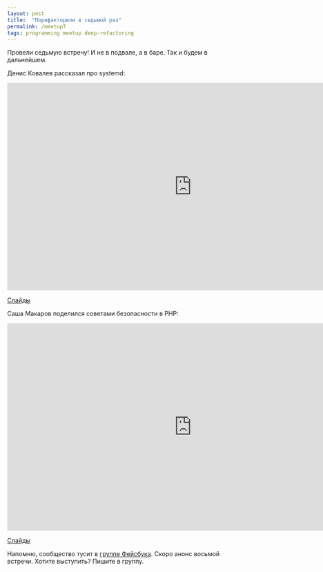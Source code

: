 ```yaml
---
layout: post
title:  "Порефакторили в седьмой раз"
permalink: /meetup7
tags: programming meetup deep-refactoring
---
```


Провели седьмую встречу! И не в подвале, а в баре. Так и будем в дальнейшем.

Денис Ковалев рассказал про systemd:

<iframe width="854" height="480" src="https://www.youtube.com/embed/ISxpZmXg5b4"
frameborder="0" allowfullscreen></iframe>

[Слайды](http://www.slideshare.net/DenisKovalev2/sysv-systemd)

Саша Макаров поделился советами безопасности в PHP:

<iframe width="854" height="480" src="https://www.youtube.com/embed/FB8Y6ik7wnk"
frameborder="0" allowfullscreen></iframe>

[Слайды](http://slides.rmcreative.ru/2016/devconf-security/)

Напомню, сообщество тусит в [группе Фейсбука][facebook-group]. Скоро анонс
восьмой встречи. Хотите выступить? Пишите в группу.

[facebook-group]: https://www.facebook.com/groups/deeprefactoring/
